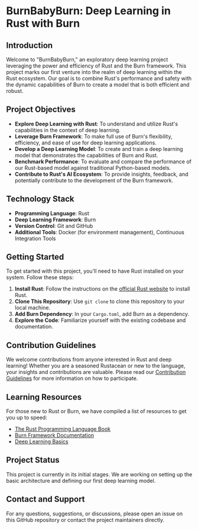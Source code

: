
# BurnBabyBurn: Deep Learning in Rust with Burn

## Introduction

Welcome to "BurnBabyBurn," an exploratory deep learning project leveraging the power and efficiency of Rust and the Burn framework. This project marks our first venture into the realm of deep learning within the Rust ecosystem. Our goal is to combine Rust's performance and safety with the dynamic capabilities of Burn to create a model that is both efficient and robust.

## Project Objectives

- **Explore Deep Learning with Rust**: To understand and utilize Rust's capabilities in the context of deep learning.
- **Leverage Burn Framework**: To make full use of Burn's flexibility, efficiency, and ease of use for deep learning applications.
- **Develop a Deep Learning Model**: To create and train a deep learning model that demonstrates the capabilities of Burn and Rust.
- **Benchmark Performance**: To evaluate and compare the performance of our Rust-based model against traditional Python-based models.
- **Contribute to Rust's AI Ecosystem**: To provide insights, feedback, and potentially contribute to the development of the Burn framework.

## Technology Stack

- **Programming Language**: Rust
- **Deep Learning Framework**: Burn
- **Version Control**: Git and GitHub
- **Additional Tools**: Docker (for environment management), Continuous Integration Tools

## Getting Started

To get started with this project, you'll need to have Rust installed on your system. Follow these steps:

1. **Install Rust**: Follow the instructions on the [official Rust website](https://www.rust-lang.org/learn/get-started) to install Rust.
2. **Clone This Repository**: Use `git clone` to clone this repository to your local machine.
3. **Add Burn Dependency**: In your `Cargo.toml`, add Burn as a dependency.
4. **Explore the Code**: Familiarize yourself with the existing codebase and documentation.

## Contribution Guidelines

We welcome contributions from anyone interested in Rust and deep learning! Whether you are a seasoned Rustacean or new to the language, your insights and contributions are valuable. Please read our [Contribution Guidelines](CONTRIBUTION.md) for more information on how to participate.

## Learning Resources

For those new to Rust or Burn, we have compiled a list of resources to get you up to speed:

- [The Rust Programming Language Book](https://doc.rust-lang.org/book/)
- [Burn Framework Documentation](https://burn.rs/docs)
- [Deep Learning Basics](https://www.deeplearningbook.org/)

## Project Status

This project is currently in its initial stages. We are working on setting up the basic architecture and defining our first deep learning model.

## Contact and Support

For any questions, suggestions, or discussions, please open an issue on this GitHub repository or contact the project maintainers directly.
